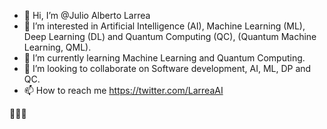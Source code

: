 - 👋 Hi, I’m @Julio Alberto Larrea
- 👀 I’m interested in Artificial Intelligence (AI), Machine Learning (ML), Deep Learning (DL) and Quantum Computing (QC), (Quantum Machine Learning, QML).
- 🌱 I’m currently learning Machine Learning and Quantum Computing.
- 💞️ I’m looking to collaborate on Software development, AI, ML, DP and QC.
- 📫 How to reach me https://twitter.com/LarreaAI

🧠🤖🦾
<!---
JulioLarrea/JulioLarrea is a ✨ special ✨ repository because its `README.md` (this file) appears on your GitHub profile.
You can click the Preview link to take a look at your changes.
--->
